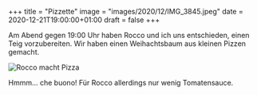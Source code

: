 +++
title = "Pizzette"
image = "images/2020/12/IMG_3845.jpeg"
date = 2020-12-21T19:00:00+01:00
draft = false
+++

Am Abend gegen 19:00 Uhr haben Rocco und ich uns entschieden,
einen Teig vorzubereiten. Wir haben einen Weihachtsbaum aus
kleinen Pizzen gemacht. 

<!--more-->

![Rocco macht Pizza](/images/2020/12/IMG_3845.jpeg)

Hmmm... che buono! 
Für Rocco allerdings nur wenig Tomatensauce.
